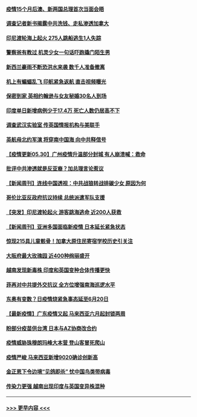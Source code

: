 #### [疫情15个月后澳、新两国总理首次当面会晤](../pages/prog202/a103131173.md?t=05310201) 
#### [调查记者新书揭露中共洗钱、走私渗透加拿大](../pages/prog202/a103131110.md?t=05310201) 
#### [印尼渡轮海上起火 275人跳船逃生1人失踪](../pages/prog202/a103131100.md?t=05310201) 
#### [警察爸有教过 机灵少女一句话吓跑撬门陌生男](../pages/prog202/a103131101.md?t=05310201) 
#### [新西兰豪雨不断恐洪水来袭 数千人准备撤离](../pages/prog202/a103131088.md?t=05310201) 
#### [机上有蝙蝠乱飞 印航紧急返航 直击视频曝光](../pages/prog202/a103131057.md?t=05310201) 
#### [保密到家 英相约翰逊与女友秘婚30名人到场](../pages/prog202/a103130984.md?t=05310201) 
#### [印度单日新增病例少于17.4万 死亡人数仍居高不下](../pages/prog202/a103130968.md?t=05310201) 
#### [调查武汉实验室 传英国情报机构与美联手](../pages/prog202/a103130502.md?t=05310201) 
#### [英航母北约军演 将穿南中国海 向中共释信号](../pages/prog202/a103130195.md?t=05310201) 
#### [【疫情更新05.30】广州疫情升温部分封城 有人崩溃喊：救命](../pages/prog202/a103114528.md?t=05310201) 
#### [批评中共渗透就是反亚裔？加总理言论惹议](../pages/prog202/a103130797.md?t=05310201) 
#### [【新闻周刊】连线中国透视：中共战狼转战排碳少女 原因为何](../pages/prog202/a103130787.md?t=05310201) 
#### [哥伦比亚反政府抗议持续 总统派遣军队支援](../pages/prog202/a103130760.md?t=05310201) 
#### [【突发】印尼渡轮起火 游客跳海逃命 近200人获救](../pages/prog202/a103130785.md?t=05310201) 
#### [【新闻周刊】亚洲多国面临新疫情 日本延长紧急状态](../pages/prog202/a103130775.md?t=05310201) 
#### [惊现215具儿童骸骨！加拿大原住民寄宿学校历史引关注](../pages/prog202/a103130763.md?t=05310201) 
#### [大阪府最大玫瑰园 近400种绚丽盛开](../pages/prog202/a103130698.md?t=05310201) 
#### [越南发现新毒株 印度和英国变种合体传播更快](../pages/prog202/a103130680.md?t=05310201) 
#### [菲再对中共提外交抗议 全方位增强南海巡逻水平](../pages/prog202/a103130540.md?t=05310201) 
#### [东奥有变数？日疫情烧紧急事态延至6月20日](../pages/prog202/a103130624.md?t=05310201) 
#### [【最新疫情】广东疫情又起 马来西亚六月起封锁两周](../pages/prog202/a103130617.md?t=05310201) 
#### [盼部分疫苗供台湾 日本与AZ协商改合约](../pages/prog202/a103130590.md?t=05310201) 
#### [疫情威胁珠穆朗玛峰大本营 登山客冒死爬山](../pages/prog202/a103130512.md?t=05310201) 
#### [疫情严峻 马来西亚新增9020确诊创新高](../pages/prog202/a103130483.md?t=05310201) 
#### [金正恩下令边境“见鸽即杀” 忧中国鸟类带病毒](../pages/prog202/a103130484.md?t=05310201) 
#### [传染力更强 越南出现印度与英国变异株混种](../pages/prog202/a103130472.md?t=05310201) 

----
#### [ >>> 更早内容 <<< ](../indexes/prog202-earlier.md)
